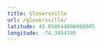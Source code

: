 ```yaml
---
title: Gloversville
url: /gloversville/
latitude: 43.050644000000005
longitude: -74.3454195
---
```


